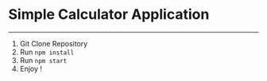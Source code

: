 # Simple Calculator Application
---
1. Git Clone Repository
2. Run ```npm install```
3. Run ```npm start```
4. Enjoy !
